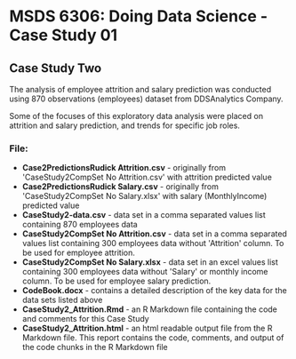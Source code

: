 # MSDS 6306: Doing Data Science - Case Study 01
## Case Study Two

The analysis of employee attrition and salary prediction was conducted using 870 observations (employees) dataset from DDSAnalytics Company.

Some of the focuses of this exploratory data analysis were placed on attrition and salary prediction, and trends for specific job roles.


### File:
- **Case2PredictionsRudick Attrition.csv** - originally from 'CaseStudy2CompSet No Attrition.csv' with attrition predicted value 
- **Case2PredictionsRudick Salary.csv** - originally from 'CaseStudy2CompSet No Salary.xlsx' with salary (MonthlyIncome) predicted value 
- **CaseStudy2-data.csv** - data set in a comma separated values list containing 870 employees data
- **CaseStudy2CompSet No Attrition.csv** - data set in a comma separated values list containing 300 employees data without 'Attrition' column.  To be used for employee attrition.
- **CaseStudy2CompSet No Salary.xlsx** - data set in an excel values list containing 300 employees data without 'Salary' or monthly income column.  To be used for employee salary prediction.
- **CodeBook.docx** - contains a detailed description of the key data for the data sets listed above
- **CaseStudy2_Attrition.Rmd** - an R Markdown file containing the code and comments for this Case Study
- **CaseStudy2_Attrition.html** - an html readable output file from the R Markdown file. This report contains the code, comments, and output of the code chunks in the R Markdown file
